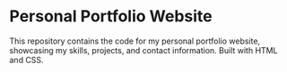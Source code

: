 # Personal Portfolio Website

This repository contains the code for my personal portfolio website, showcasing my skills, projects, and contact information. Built with HTML and CSS.